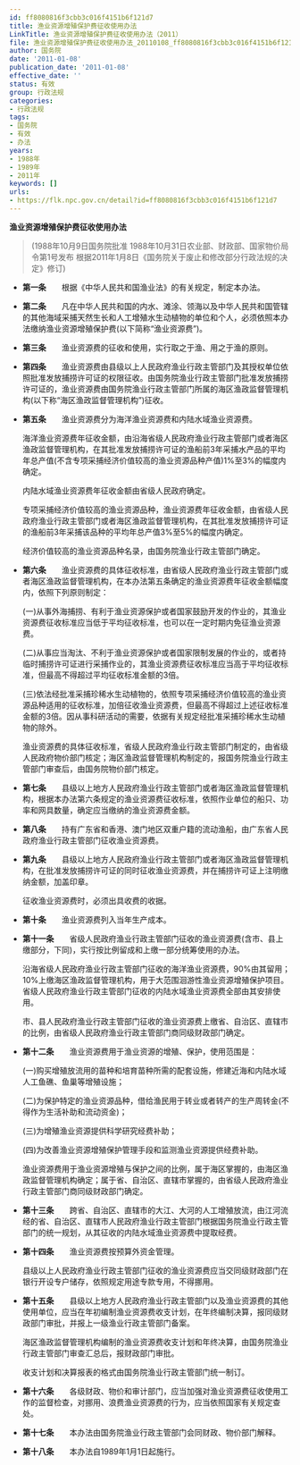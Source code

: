 ```yaml
---
id: ff8080816f3cbb3c016f4151b6f121d7
title: 渔业资源增殖保护费征收使用办法
LinkTitle: 渔业资源增殖保护费征收使用办法（2011）
file: 渔业资源增殖保护费征收使用办法_20110108_ff8080816f3cbb3c016f4151b6f121d7.docx
author: 国务院
date: '2011-01-08'
publication_date: '2011-01-08'
effective_date: ''
status: 有效
group: 行政法规
categories:
- 行政法规
tags:
- 国务院
- 有效
- 办法
years:
- 1988年
- 1989年
- 2011年
keywords: []
urls:
- https://flk.npc.gov.cn/detail?id=ff8080816f3cbb3c016f4151b6f121d7
---
```


**渔业资源增殖保护费征收使用办法**

> (1988年10月9日国务院批准 1988年10月31日农业部、财政部、国家物价局令第1号发布 根据2011年1月8日《国务院关于废止和修改部分行政法规的决定》修订)

- **第一条**　　根据《中华人民共和国渔业法》的有关规定，制定本办法。

- **第二条**　　凡在中华人民共和国的内水、滩涂、领海以及中华人民共和国管辖的其他海域采捕天然生长和人工增殖水生动植物的单位和个人，必须依照本办法缴纳渔业资源增殖保护费(以下简称“渔业资源费”)。

- **第三条**　　渔业资源费的征收和使用，实行取之于渔、用之于渔的原则。

- **第四条**　　渔业资源费由县级以上人民政府渔业行政主管部门及其授权单位依照批准发放捕捞许可证的权限征收。由国务院渔业行政主管部门批准发放捕捞许可证的，渔业资源费由国务院渔业行政主管部门所属的海区渔政监督管理机构(以下称“海区渔政监督管理机构”)征收。

- **第五条**　　渔业资源费分为海洋渔业资源费和内陆水域渔业资源费。

  海洋渔业资源费年征收金额，由沿海省级人民政府渔业行政主管部门或者海区渔政监督管理机构，在其批准发放捕捞许可证的渔船前3年采捕水产品的平均年总产值(不含专项采捕经济价值较高的渔业资源品种产值)1%至3%的幅度内确定。

  内陆水域渔业资源费年征收金额由省级人民政府确定。

  专项采捕经济价值较高的渔业资源品种，渔业资源费年征收金额，由省级人民政府渔业行政主管部门或者海区渔政监督管理机构，在其批准发放捕捞许可证的渔船前3年采捕该品种的平均年总产值3%至5%的幅度内确定。

  经济价值较高的渔业资源品种名录，由国务院渔业行政主管部门确定。

- **第六条**　　渔业资源费的具体征收标准，由省级人民政府渔业行政主管部门或者海区渔政监督管理机构，在本办法第五条确定的渔业资源费年征收金额幅度内，依照下列原则制定：

  (一)从事外海捕捞、有利于渔业资源保护或者国家鼓励开发的作业的，其渔业资源费征收标准应当低于平均征收标准，也可以在一定时期内免征渔业资源费。

  (二)从事应当淘汰、不利于渔业资源保护或者国家限制发展的作业的，或者持临时捕捞许可证进行采捕作业的，其渔业资源费征收标准应当高于平均征收标准，但最高不得超过平均征收标准金额的3倍。

  (三)依法经批准采捕珍稀水生动植物的，依照专项采捕经济价值较高的渔业资源品种适用的征收标准，加倍征收渔业资源费，但最高不得超过上述征收标准金额的3倍。因从事科研活动的需要，依据有关规定经批准采捕珍稀水生动植物的除外。

  渔业资源费的具体征收标准，省级人民政府渔业行政主管部门制定的，由省级人民政府物价部门核定；海区渔政监督管理机构制定的，报国务院渔业行政主管部门审查后，由国务院物价部门核定。

- **第七条**　　县级以上地方人民政府渔业行政主管部门或者海区渔政监督管理机构，根据本办法第六条规定的渔业资源费征收标准，依照作业单位的船只、功率和网具数量，确定应当缴纳的渔业资源费金额。

- **第八条**　　持有广东省和香港、澳门地区双重户籍的流动渔船，由广东省人民政府渔业行政主管部门征收渔业资源费。

- **第九条**　　县级以上地方人民政府渔业行政主管部门或者海区渔政监督管理机构，在批准发放捕捞许可证的同时征收渔业资源费，并在捕捞许可证上注明缴纳金额，加盖印章。

  征收渔业资源费时，必须出具收费的收据。

- **第十条**　　渔业资源费列入当年生产成本。

- **第十一条**　　省级人民政府渔业行政主管部门征收的渔业资源费(含市、县上缴部分，下同)，实行按比例留成和上缴一部分统筹使用的办法。

  沿海省级人民政府渔业行政主管部门征收的海洋渔业资源费，90%由其留用；10%上缴海区渔政监督管理机构，用于大范围洄游性渔业资源增殖保护项目。省级人民政府渔业行政主管部门征收的内陆水域渔业资源费全部由其安排使用。

  市、县人民政府渔业行政主管部门征收的渔业资源费上缴省、自治区、直辖市的比例，由省级人民政府渔业行政主管部门商同级财政部门确定。

- **第十二条**　　渔业资源费用于渔业资源的增殖、保护，使用范围是：

  (一)购买增殖放流用的苗种和培育苗种所需的配套设施，修建近海和内陆水域人工鱼礁、鱼巢等增殖设施；

  (二)为保护特定的渔业资源品种，借给渔民用于转业或者转产的生产周转金(不得作为生活补助和流动资金)；

  (三)为增殖渔业资源提供科学研究经费补助；

  (四)为改善渔业资源增殖保护管理手段和监测渔业资源提供经费补助。

  渔业资源费用于渔业资源增殖与保护之间的比例，属于海区掌握的，由海区渔政监督管理机构确定；属于省、自治区、直辖市掌握的，由省级人民政府渔业行政主管部门商同级财政部门确定。

- **第十三条**　　跨省、自治区、直辖市的大江、大河的人工增殖放流，由江河流经的省、自治区、直辖市人民政府渔业行政主管部门根据国务院渔业行政主管部门的统一规划，从其征收的内陆水域渔业资源费中提取经费。

- **第十四条**　　渔业资源费按预算外资金管理。

  县级以上人民政府渔业行政主管部门征收的渔业资源费应当交同级财政部门在银行开设专户储存，依照规定用途专款专用，不得挪用。

- **第十五条**　　县级以上地方人民政府渔业行政主管部门以及渔业资源费的其他使用单位，应当在年初编制渔业资源费收支计划，在年终编制决算，报同级财政部门审批，并报上一级渔业行政主管部门备案。

  海区渔政监督管理机构编制的渔业资源费收支计划和年终决算，由国务院渔业行政主管部门审查汇总后，报财政部门审批。

  收支计划和决算报表的格式由国务院渔业行政主管部门统一制订。

- **第十六条**　　各级财政、物价和审计部门，应当加强对渔业资源费征收使用工作的监督检查，对挪用、浪费渔业资源费的行为，应当依照国家有关规定查处。

- **第十七条**　　本办法由国务院渔业行政主管部门会同财政、物价部门解释。

- **第十八条**　　本办法自1989年1月1日起施行。
